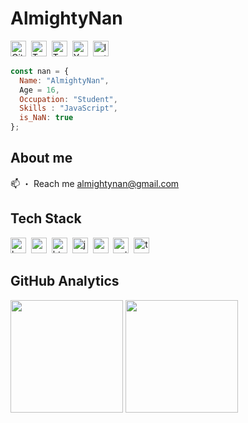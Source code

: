 # AlmightyNan
<a href="https://www.github.com/almightynan" target="_blank"><img src="https://img.shields.io/badge/GitHub-100000?style=flat&logo=github&logoColor=white" alt="GitHub Badge" height="25"></a>&nbsp;
<a href="https://www.twitch.tv/almightynan" target="_blank"><img src="https://img.shields.io/badge/Twitch-9146FF?style=flat&logo=twitch&logoColor=white" alt="Twitch Badge" height="25"></a>&nbsp;
<a href="https://twitter.com/almightynan" target="_blank"><img src="https://img.shields.io/badge/Twitter-1DA1F2?style=flat&logo=twitter&logoColor=white" alt="Twitter Badge" height="25"></a>&nbsp;
<a href="https://www.youtube.com/c/almightycodez" target="_blank"><img src="https://img.shields.io/badge/YouTube-FF0000?style=flat&logo=youtube&logoColor=white" alt="YouTube Badge" height="25"></a>&nbsp;
<a href="https://www.instagram.com/a1mightynan" target="_blank"><img src="https://img.shields.io/badge/Instagram-E4405F?style=flat&logo=instagram&logoColor=white" alt="Instagram Badge" height="25"></a>&nbsp;

```js
const nan = {
  Name: "AlmightyNan",
  Age = 16,
  Occupation: "Student",
  Skills : "JavaScript",
  is_NaN: true
};
```

## About me
📫&nbsp;・&nbsp;Reach me [almightynan@gmail.com](mailto:almightynan@gmail.com)

## Tech Stack
<img src="https://img.shields.io/badge/Bash-05122A?style=flat&logo=gnu-bash" alt="bash Badge" height="25">&nbsp;
<img src="https://img.shields.io/badge/Css3-05122A?style=flat&logo=css3" alt="css3 Badge" height="25">&nbsp;
<img src="https://img.shields.io/badge/Html5-05122A?style=flat&logo=html5" alt="html5 Badge" height="25">&nbsp;
<img src="https://img.shields.io/badge/Javascript-05122A?style=flat&logo=javascript" alt="javascript Badge" height="25">&nbsp;
<img src="https://img.shields.io/badge/Nodejs-05122A?style=flat&logo=node.js" alt="nodejs Badge" height="25">&nbsp;
<img src="https://img.shields.io/badge/Python-05122A?style=flat&logo=python" alt="python Badge" height="25">&nbsp;
<img src="https://img.shields.io/badge/Typescript-05122A?style=flat&logo=typescript" alt="typescript Badge" height="25">&nbsp;

## GitHub Analytics
<div>
<img height="180em" src="https://github-readme-stats.vercel.app/api?username=AlmightyNan&theme=default&show_icons=true&count_private=true">
<img height="180em" src="https://github-readme-stats.vercel.app/api/top-langs/?username=AlmightyNan&theme=default&layout=compact&langs_count=5">
</div>
